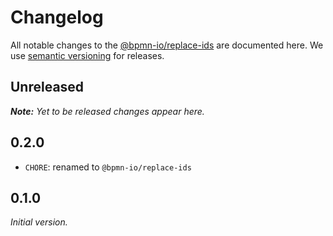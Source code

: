 # Changelog

All notable changes to the [@bpmn-io/replace-ids](https://github.com/bpmn-io/replace-ids) are documented here. We use [semantic versioning](http://semver.org/) for releases.

## Unreleased

___Note:__ Yet to be released changes appear here._

## 0.2.0

* `CHORE`: renamed to `@bpmn-io/replace-ids`

## 0.1.0

_Initial version._